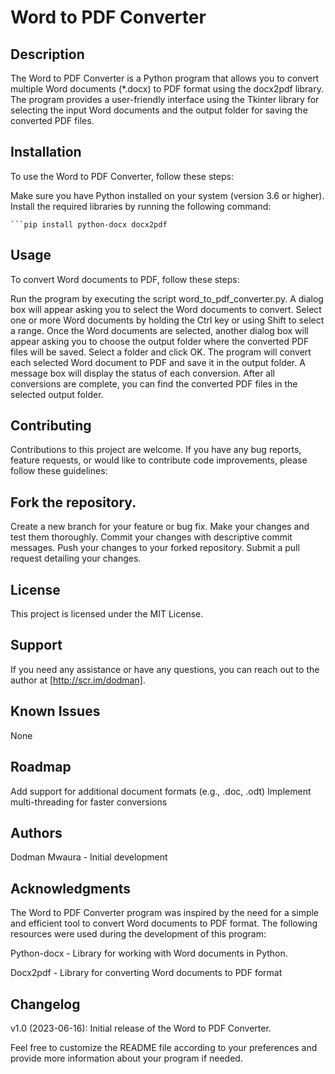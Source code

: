 # Word to PDF Converter

## Description

The Word to PDF Converter is a Python program that allows you to convert multiple Word documents (*.docx) to PDF format using the docx2pdf library. The program provides a user-friendly interface using the Tkinter library for selecting the input Word documents and the output folder for saving the converted PDF files.

## Installation

To use the Word to PDF Converter, follow these steps:

Make sure you have Python installed on your system (version 3.6 or higher).
Install the required libraries by running the following command:
    
    ```pip install python-docx docx2pdf

## Usage

To convert Word documents to PDF, follow these steps:

Run the program by executing the script word_to_pdf_converter.py.
A dialog box will appear asking you to select the Word documents to convert. Select one or more Word documents by holding the Ctrl key or using Shift to select a range.
Once the Word documents are selected, another dialog box will appear asking you to choose the output folder where the converted PDF files will be saved. Select a folder and click OK.
The program will convert each selected Word document to PDF and save it in the output folder. A message box will display the status of each conversion.
After all conversions are complete, you can find the converted PDF files in the selected output folder.

## Contributing

Contributions to this project are welcome. If you have any bug reports, feature requests, or would like to contribute code improvements, please follow these guidelines:

## Fork the repository.

Create a new branch for your feature or bug fix.
Make your changes and test them thoroughly.
Commit your changes with descriptive commit messages.
Push your changes to your forked repository.
Submit a pull request detailing your changes.

## License

This project is licensed under the MIT License.

## Support

If you need any assistance or have any questions, you can reach out to the author at [http://scr.im/dodman].

## Known Issues

None

## Roadmap

Add support for additional document formats (e.g., .doc, .odt)
Implement multi-threading for faster conversions

## Authors

Dodman Mwaura - Initial development

## Acknowledgments

The Word to PDF Converter program was inspired by the need for a simple and efficient tool to convert Word documents to PDF format. The following resources were used during the development of this program:

Python-docx - Library for working with Word documents in Python.

Docx2pdf - Library for converting Word documents to PDF format

## Changelog

v1.0 (2023-06-16): Initial release of the Word to PDF Converter.

Feel free to customize the README file according to your preferences and provide more information about your program if needed.
